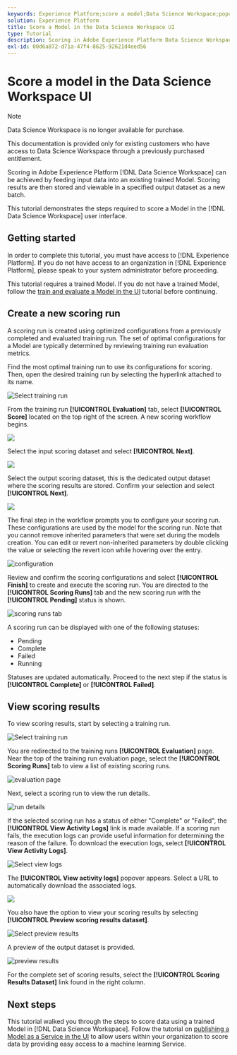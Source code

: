 ```yaml
---
keywords: Experience Platform;score a model;Data Science Workspace;popular topics;ui;scoring run;scoring results
solution: Experience Platform
title: Score a Model in the Data Science Workspace UI
type: Tutorial
description: Scoring in Adobe Experience Platform Data Science Workspace can be achieved by feeding input data into an existing trained Model. Scoring results are then stored and viewable in a specified output dataset as a new batch.
exl-id: 00d6a872-d71a-47f4-8625-92621d4eed56
---
```

# Score a model in the Data Science Workspace UI

>[!NOTE]
>
>Data Science Workspace is no longer available for purchase.
>
>This documentation is provided only for existing customers who have access to Data Science Workspace through a previously purchased entitlement.

Scoring in Adobe Experience Platform [!DNL Data Science Workspace] can be achieved by feeding input data into an existing trained Model. Scoring results are then stored and viewable in a specified output dataset as a new batch. 

This tutorial demonstrates the steps required to score a Model in the [!DNL Data Science Workspace] user interface.

## Getting started

In order to complete this tutorial, you must have access to [!DNL Experience Platform]. If you do not have access to an organization in [!DNL Experience Platform], please speak to your system administrator before proceeding.

This tutorial requires a trained Model. If you do not have a trained Model, follow the [train and evaluate a Model in the UI](./train-evaluate-model-ui.md) tutorial before continuing.

## Create a new scoring run

A scoring run is created using optimized configurations from a previously completed and evaluated training run. The set of optimal configurations for a Model are typically determined by reviewing training run evaluation metrics.

Find the most optimal training run to use its configurations for scoring. Then, open the desired training run by selecting the hyperlink attached to its name.

![Select training run](../images/models-recipes/score/select-run.png)

From the training run **[!UICONTROL Evaluation]** tab, select **[!UICONTROL Score]** located on the top right of the screen. A new scoring workflow begins.

![](../images/models-recipes/score/training_run_overview.png)

Select the input scoring dataset and select **[!UICONTROL Next]**.

![](../images/models-recipes/score/scoring_input.png)

Select the output scoring dataset, this is the dedicated output dataset where the scoring results are stored. Confirm your selection and select **[!UICONTROL Next]**.

![](../images/models-recipes/score/scoring_results.png)

The final step in the workflow prompts you to configure your scoring run. These configurations are used by the model for the scoring run.
Note that you cannot remove inherited parameters that were set during the models creation. You can edit or revert non-inherited parameters by double clicking the value or selecting the revert icon while hovering over the entry.

![configuration](../images/models-recipes/score/configuration.png) 

Review and confirm the scoring configurations and select **[!UICONTROL Finish]**  to create and execute the scoring run. You are directed to the **[!UICONTROL Scoring Runs]** tab and the new scoring run with the **[!UICONTROL Pending]** status is shown.

![scoring runs tab](../images/models-recipes/score/scoring_runs_tab.png)

A scoring run can be displayed with one of the following statuses: 
- Pending
- Complete
- Failed
- Running

 Statuses are updated automatically. Proceed to the next step if the status is **[!UICONTROL Complete]** or **[!UICONTROL Failed]**.

## View scoring results

To view scoring results, start by selecting a training run.

![Select training run](../images/models-recipes/score/select-run.png)

You are redirected to the training runs **[!UICONTROL Evaluation]** page. Near the top of the training run evaluation page, select the **[!UICONTROL Scoring Runs]** tab to view a list of existing scoring runs.

![evaluation page](../images/models-recipes/score/view_scoring_runs.png)

Next, select a scoring run to view the run details.

![run details](../images/models-recipes/score/view_details.png)

If the selected scoring run has a status of either "Complete" or "Failed", the **[!UICONTROL View Activity Logs]** link is made available. If a scoring run fails, the execution logs can provide useful information for determining the reason of the failure. To download the execution logs, select **[!UICONTROL View Activity Logs]**.

![Select view logs](../images/models-recipes/score/view_logs.png)

The **[!UICONTROL View activity logs]** popover appears. Select a URL to automatically download the associated logs.

![](../images/models-recipes/score/activity_logs.png)

You also have the option to view your scoring results by selecting  **[!UICONTROL Preview scoring results dataset]**. 

![Select preview results](../images/models-recipes/score/view_results.png)

A preview of the output dataset is provided.

![preview results](../images/models-recipes/score/preview_results.png)

For the complete set of scoring results, select the **[!UICONTROL Scoring Results Dataset]** link found in the right column.

## Next steps

This tutorial walked you through the steps to score data using a trained Model in [!DNL Data Science Workspace]. Follow the tutorial on [publishing a Model as a Service in the UI](./publish-model-service-ui.md) to allow users within your organization to score data by providing easy access to a machine learning Service.
